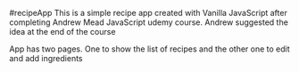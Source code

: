 #recipeApp
This is a simple recipe app created with Vanilla JavaScript after completing Andrew Mead JavaScript udemy course. Andrew suggested the idea at the end of the course

App has two pages. One to show the list of recipes and the other one to edit and add ingredients
